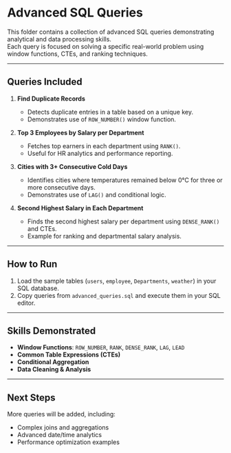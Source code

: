# Advanced SQL Queries

This folder contains a collection of advanced SQL queries demonstrating analytical and data processing skills.  
Each query is focused on solving a specific real-world problem using window functions, CTEs, and ranking techniques.

---

## Queries Included

1. **Find Duplicate Records**  
   - Detects duplicate entries in a table based on a unique key.  
   - Demonstrates use of `ROW_NUMBER()` window function.

2. **Top 3 Employees by Salary per Department**  
   - Fetches top earners in each department using `RANK()`.  
   - Useful for HR analytics and performance reporting.

3. **Cities with 3+ Consecutive Cold Days**  
   - Identifies cities where temperatures remained below 0°C for three or more consecutive days.  
   - Demonstrates use of `LAG()` and conditional logic.

4. **Second Highest Salary in Each Department**  
   - Finds the second highest salary per department using `DENSE_RANK()` and CTEs.  
   - Example for ranking and departmental salary analysis.

---

## How to Run
1. Load the sample tables (`users`, `employee`, `Departments`, `weather`) in your SQL database.  
2. Copy queries from `advanced_queries.sql` and execute them in your SQL editor.

---

## Skills Demonstrated
- **Window Functions**: `ROW_NUMBER`, `RANK`, `DENSE_RANK`, `LAG`, `LEAD`  
- **Common Table Expressions (CTEs)**  
- **Conditional Aggregation**  
- **Data Cleaning & Analysis**  

---

## Next Steps
More queries will be added, including:  
- Complex joins and aggregations  
- Advanced date/time analytics  
- Performance optimization examples
